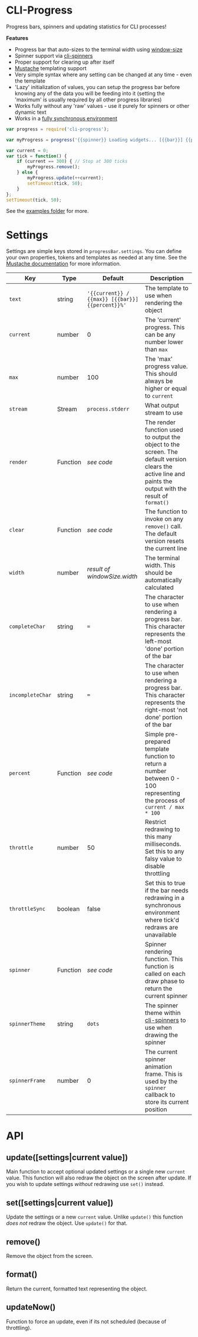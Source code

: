 CLI-Progress
============
Progress bars, spinners and updating statistics for CLI processes!


**Features**

* Progress bar that auto-sizes to the terminal width using [window-size](https://github.com/jonschlinkert/window-size)
* Spinner support via [cli-spinners](https://github.com/sindresorhus/cli-spinners)
* Proper support for clearing up after itself
* [Mustache](https://github.com/janl/mustache.js) templating support
* Very simple syntax where any setting can be changed at any time - even the template
* 'Lazy' initialization of values, you can setup the progress bar before knowing any of the data you will be feeding into it (setting the 'maximum' is usually required by all other progress libraries)
* Works fully without any 'raw' values - use it purely for spinners or other dynamic text
* Works in a [fully synchronous environment](examples/throttling-sync.js)


```javascript
var progress = require('cli-progress');

var myProgress = progress('{{spinner}} Loading widgets... [{{bar}}] {{percent}}%', {max: 300});

var current = 0;
var tick = function() {
	if (current == 300) { // Stop at 300 ticks
		myProgress.remove();
	} else {
		myProgress.update(++current);
		setTimeout(tick, 50);
	}
};
setTimeout(tick, 50);
```

See the [examples folder](examples/) for more.


Settings
========
Settings are simple keys stored in `progressBar.settings`.
You can define your own properties, tokens and templates as needed at any time. See the [Mustache documentation](https://github.com/janl/mustache.js) for more information.


| Key              | Type     | Default          | Description                                                                                                                 |
|------------------|----------|------------------|-----------------------------------------------------------------------------------------------------------------------------|
| `text`           | string   | `'{{current}} / {{max}} [{{bar}}] {{percent}}%'` | The template to use when rendering the object                                               |
| `current`        | number   | 0                | The 'current' progress. This can be any number lower than `max`                                                             |
| `max`            | number   | 100              | The 'max' progress value. This should always be higher or equal to `current`                                                |
| `stream`         | Stream   | `process.stderr` | What output stream to use                                                                                                   |
| `render`         | Function | *see code*       | The render function used to output the object to the screen. The default version clears the active line and paints the output with the result of `format()` |
| `clear`          | Function | *see code*       | The function to invoke on any `remove()` call. The default version resets the current line                                  |
| `width`          | number   | *result of windowSize.width* | The terminal width. This should be automatically calculated                                                     |
| `completeChar`   | string   | `=`              | The character to use when rendering a progress bar. This character represents the left-most 'done' portion of the bar       |
| `incompleteChar` | string   | `=`              | The character to use when rendering a progress bar. This character represents the right-most 'not done' portion of the bar  |
| `percent`        | Function | *see code*       | Simple pre-prepared template function to return a number between 0 - 100 representing the process of `current / max * 100`  |
| `throttle`       | number   | 50               | Restrict redrawing to this many milliseconds. Set this to any falsy value to disable throttling                             |
| `throttleSync`   | boolean  | false            | Set this to true if the bar needs redrawing in a synchronous environment where tick'd redraws are unavailable               |
| `spinner`        | Function | *see code*       | Spinner rendering function. This function is called on each draw phase to return the current spinner                        |
| `spinnerTheme`   | string   | `dots`           | The spinner theme within [cli-spinners](https://github.com/sindresorhus/cli-spinners) to use when drawing the spinner       |
| `spinnerFrame`   | number   | 0                | The current spinner animation frame. This is used by the `spinner` callback to store its current position                   |



API
===

update([settings|current value])
--------------------------------
Main function to accept optional updated settings or a single new `current` value.
This function will also redraw the object on the screen after update.
If you wish to update settings *without* redrawing use `set()` instead.


set([settings|current value])
-----------------------------
Update the settings or a new `current` value.
Unlike `update()` this function *does not* redraw the object. Use `update()` for that.


remove()
--------
Remove the object from the screen.


format()
--------
Return the current, formatted text representing the object.


updateNow()
-----------
Function to force an update, even if its not scheduled (because of throttling).
